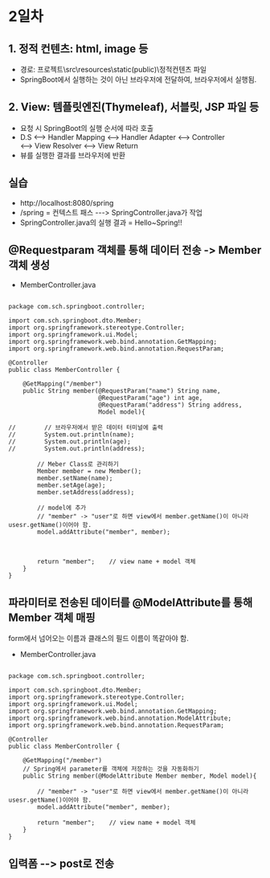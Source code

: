 # 2일차


## 1. 정적 컨텐츠: html, image 등
- 경로: 프로젝트\src\resources\static(public)\정적컨텐츠 파일
- SpringBoot에서 실행하는 것이 아닌 브라우저에 전달하여, 브라우저에서 실행됨.


## 2. View: 템플릿엔진(Thymeleaf), 서블릿, JSP 파일 등
- 요청 시 SpringBoot의 실행 순서에 따라 호출
- D.S <--> Handler Mapping <--> Handler Adapter <--> Controller  
  <--> View Resolver <--> View Return
- 뷰를 실행한 결과를 브라우저에 반환


## 실습
- http://localhost:8080/spring
- /spring = 컨텍스트 패스 ---> SpringController.java가 작업
- SpringController.java의 실행 결과 = Hello~Spring!!


## @Requestparam 객체를 통해 데이터 전송 -> Member 객체 생성
- MemberController.java
```

package com.sch.springboot.controller;

import com.sch.springboot.dto.Member;
import org.springframework.stereotype.Controller;
import org.springframework.ui.Model;
import org.springframework.web.bind.annotation.GetMapping;
import org.springframework.web.bind.annotation.RequestParam;

@Controller
public class MemberController {

    @GetMapping("/member")
    public String member(@RequestParam("name") String name,
                         @RequestParam("age") int age,
                         @RequestParam("address") String address,
                         Model model){

//        // 브라우저에서 받은 데이터 터미널에 출력
//        System.out.println(name);
//        System.out.println(age);
//        System.out.println(address);

        // Meber Class로 관리하기
        Member member = new Member();
        member.setName(name);
        member.setAge(age);
        member.setAddress(address);

        // model에 추가
        // "member" -> "user"로 하면 view에서 member.getName()이 아니라 usesr.getName()이어야 함.
        model.addAttribute("member", member);



        return "member";    // view name + model 객체
    }
}

```


## 파라미터로 전송된 데이터를 @ModelAttribute를 통해 Member 객체 매핑
form에서 넘어오는 이름과 클래스의 필드 이름이 똑같아야 함.
- MemberController.java
```

package com.sch.springboot.controller;

import com.sch.springboot.dto.Member;
import org.springframework.stereotype.Controller;
import org.springframework.ui.Model;
import org.springframework.web.bind.annotation.GetMapping;
import org.springframework.web.bind.annotation.ModelAttribute;
import org.springframework.web.bind.annotation.RequestParam;

@Controller
public class MemberController {

    @GetMapping("/member")
    // Spring에서 parameter를 객체에 저장하는 것을 자동화하기
    public String member(@ModelAttribute Member member, Model model){

        // "member" -> "user"로 하면 view에서 member.getName()이 아니라 usesr.getName()이어야 함.
        model.addAttribute("member", member);

        return "member";    // view name + model 객체
    }
}

```


## 입력폼 --> post로 전송